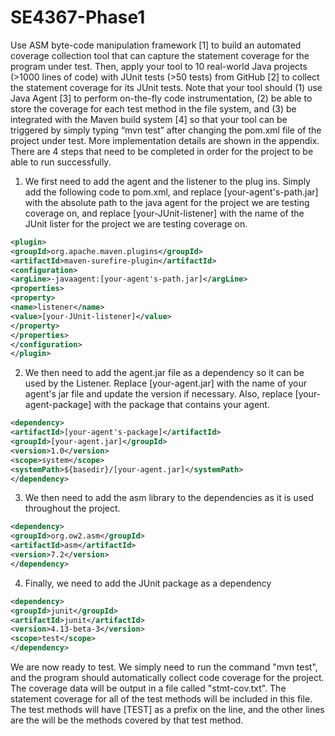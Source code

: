 # SE4367-Phase1
 Use ASM byte-code manipulation framework [1] to build an automated coverage collection tool that can capture the statement coverage for the program under test. Then, apply your tool to 10 real-world Java projects (>1000 lines of code) with JUnit tests (>50 tests) from GitHub [2] to collect the statement coverage for its JUnit tests. Note that your tool should (1) use Java Agent [3] to perform on-the-fly code instrumentation, (2) be able to store the coverage for each test method in the file system, and (3) be integrated with the Maven build system [4] so that your tool can be triggered by simply typing “mvn test” after changing the pom.xml file of the project under test. More implementation details are shown in the appendix. 
There are 4 steps that need to be completed in order for the project to be able to run successfully. 
1. We first need to add the agent and the listener to the plug ins.  Simply add the following code to pom.xml, and replace [your-agent's-path.jar] with the absolute path to the java agent for the project we are testing coverage on, and replace [your-JUnit-listener] with the name of the JUnit lister for the project we are testing coverage on.

```xml
<plugin>
<groupId>org.apache.maven.plugins</groupId>
<artifactId>maven-surefire-plugin</artifactId>
<configuration>
<argLine>-javaagent:[your-agent's-path.jar]</argLine>
<properties>
<property>
<name>listener</name>
<value>[your-JUnit-listener]</value>
</property>
</properties>
</configuration>
</plugin>
```

2. We then need to add the agent.jar file as a dependency so it can be used by the Listener.  Replace [your-agent.jar] with the name of your agent's jar file and update the version if necessary. Also, replace [your-agent-package] with the package that contains your agent. 

```xml
<dependency>
<artifactId>[your-agent's-package]</artifactId>
<groupId>[your-agent.jar]</groupId>
<version>1.0</version>
<scope>system</scope>
<systemPath>${basedir}/[your-agent.jar]</systemPath>
</dependency>
```
3. We then need to add the asm library to the dependencies as it is used throughout the project.  

```xml
<dependency>
<groupId>org.ow2.asm</groupId>
<artifactId>asm</artifactId>
<version>7.2</version>
</dependency>
```
 
4. Finally, we need to add the JUnit package as a dependency

```xml
<dependency>
<groupId>junit</groupId>
<artifactId>junit</artifactId>
<version>4.13-beta-3</version>
<scope>test</scope>
</dependency>
```

We are now ready to test.  We simply need to run the command "mvn test", and the program should automatically collect code coverage for the project.  The coverage data will be output in a file called "stmt-cov.txt".  The statement coverage for all of the test methods will be included in this file.  The test methods will have [TEST] as a prefix on the line, and the other lines are the will be the methods covered by that test method. 
